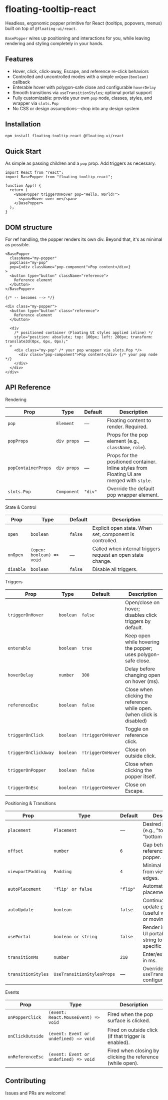 # floating-tooltip-react

Headless, ergonomic popper primitive for React (tooltips, popovers, menus) built on top of `@floating-ui/react`.

`BasePopper` wires up positioning and interactions for you, while leaving rendering and styling completely in your hands.

## Features

- Hover, click, click-away, Escape, and reference re-click behaviors
- Controlled and uncontrolled modes with a simple `onOpen(boolean)` callback
- Enterable hover with polygon-safe close and configurable `hoverDelay`
- Smooth transitions via `useTransitionStyles`; optional portal support
- Fully customizable: provide your own `pop` node, classes, styles, and wrapper via `slots.Pop`
- No CSS or design assumptions—drop into any design system

## Installation

```bash
npm install floating-tooltip-react @floating-ui/react
```

## Quick Start

As simple as passing children and a `pop` prop. Add triggers as necessary.

```tsx
import React from "react";
import BasePopper from "floating-tooltip-react";

function App() {
  return (
    <BasePopper triggerOnHover pop="Hello, World!">
      <span>Hover over me</span>
    </BasePopper>
  );
}
```

## DOM structure

For ref handling, the popper renders its own div. Beyond that, it's as minimal as possible.

```tsx
<BasePopper
  className="my-popper"
  popClass="my-pop"
  pop={<div className="pop-component">Pop content</div>}
>
  <button type="button" className="reference">
    Reference element
  </button>
</BasePopper>

{/* -- becomes --> */}

<div class="my-popper">
  <button type="button" class="reference">
    Reference element
  </button>

  <div
    /* positioned container (Floating UI styles applied inline) */
    style="position: absolute; top: 100px; left: 200px; transform: translate3d(0px, 6px, 0px);"
  >
    <div class="my-pop" /* your pop wrapper via slots.Pop */>
      <div class="pop-component">Pop content</div> {/* your pop node */}
    </div>
  </div>
</div>
```
## API Reference

Rendering

| Prop                | Type                                   | Default | Description                                                                                 |
| ------------------- | -------------------------------------- | ------- | ------------------------------------------------------------------------------------------- |
| `pop`               | `Element`                      | —       | Floating content to render. Required.                                                       |
| `popProps`          | `div props` | —       | Props for the pop element (e.g., `className`, `role`).                                      |
| `popContainerProps` | `div props` | —       | Props for the positioned container. Inline styles from Floating UI are merged with `style`. |
| `slots.Pop`         | `Component`                    | `"div"` | Override the default pop wrapper element.                                                   |

State & Control

| Prop      | Type                      | Default               | Description                                                 |
| --------- | ------------------------- | --------------------- | ----------------------------------------------------------- |
| `open`    | `boolean`                 | `false` | Explicit open state. When set, component is controlled.     |
| `onOpen`  | `(open: boolean) => void` | —                     | Called when internal triggers request an open state change. |
| `disable` | `boolean`                 | `false`               | Disable all triggers.                                       |

Triggers

| Prop                 | Type      | Default           | Description                                                   |
| -------------------- | --------- | ----------------- | ------------------------------------------------------------- |
| `triggerOnHover`     | `boolean` | `false`           | Open/close on hover; disables click triggers by default.      |
| `enterable`          | `boolean` | `true`            | Keep open while hovering the popper; uses polygon-safe close. |
| `hoverDelay`         | `number`  | `300`             | Delay before changing open on hover (ms).                     |
| `referenceEsc`       | `boolean` | `false`           | Close when clicking the reference while open. (when click is disabled) |
| `triggerOnClick`     | `boolean` | `!triggerOnHover` | Toggle on reference click.                                    |
| `triggerOnClickAway` | `boolean` | `!triggerOnHover` | Close on outside click.                                       |
| `triggerOnPopper`    | `boolean` | `false`           | Close when clicking the popper itself.                        |
| `triggerOnEsc`       | `boolean` | `!triggerOnHover` | Close on Escape.                                              |

Positioning & Transitions

| Prop | Type | Default | Description |
| --- | --- | --- | --- |
| `placement` | `Placement` | — | Desired placement (e.g., "top", "bottom-start"). |
| `offset` | `number` | `6` | Gap between reference and popper. |
| `viewportPadding` | `Padding` | `4` | Minimal distance from viewport edges. |
| `autoPlacement` | `'flip' or false` | `"flip"` | Automatic placement strategy. |
| `autoUpdate` | `boolean` | `false` | Continuously update position (useful with portals or moving targets). |
| `usePortal` | `boolean or string` | `false` | Render in a Floating UI portal; pass an `id` string to target a specific node. |
| `transitionMs` | `number` | `210` | Enter/exit duration in ms. |
| `transitionStyles` | `UseTransitionStylesProps` | — | Override `useTransitionStyles` configuration. |

Events

| Prop | Type | Description |
| --- | --- | --- |
| `onPopperClick` | `(event: React.MouseEvent) => void` | Fired when the pop surface is clicked. |
| `onClickOutside` | `(event: Event or undefined) => void` | Fired on outside click (if that trigger is enabled). |
| `onReferenceEsc` | `(event: Event or undefined) => void` | Fired when closing by clicking the reference (while open). |

## Contributing

Issues and PRs are welcome!
